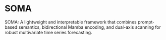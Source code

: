 # SOMA
SOMA: A lightweight and interpretable framework that combines prompt-based semantics, bidirectional Mamba encoding, and dual-axis scanning for robust multivariate time series forecasting.
